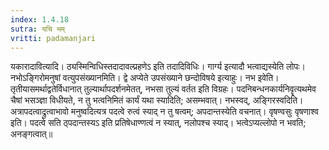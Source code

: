 ```yaml
---
index: 1.4.18
sutra: यचि भम्
vritti: padamanjari
---
```


 यकारादावित्यादि। ठ्यस्मिन्विधिस्तदादावल्प्रहणेऽ इति तदादिविधिः। गार्ग्य इत्यादौ भत्वाद्यस्येति लोपः। नभोऽङ्गिरोमनुषां वत्युपसंख्यानमिति। द्वे अप्येते उपसंख्याने छन्दोविषये इत्याहुः। नभ इवेति। तृतीयासमर्थाद्वतेर्विधानात् तुल्यार्थापदर्शनमेतत्, नभसा तुल्यं वर्तत इति विग्रहः। पदनिबन्धनकार्यनिवॄत्यथमेव चैषां भसञ्ज्ञा विधीयते, न तु भत्वनिमितं कार्यं यथा स्यादिति; असम्भवात्। नभस्वद्, अङ्गिरस्वदिति। अत्रापदत्वाद्रुत्वाभावो मनुष्वदित्यत्र पदत्वे रुत्वं स्याद् न तु षत्वम्; अपदान्तस्येति वचनात्। वृषण्वसुः वृषणाश्व इति। पदत्वे सति ठ्पदान्तस्यऽ इति प्रतिषेधाण्णत्वं न स्यात्, नलोपश्च स्याद्। भत्वेऽप्यल्लोपो न भवति; अनङ्गत्वात्॥